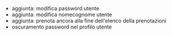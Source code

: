 - aggiunta: modifica password utente
- aggiunta: modifica nomecognome utente
- aggiunta: prenota ancora alla fine dell'elenco della prenotazioni
- oscuramento password nel profilo utente